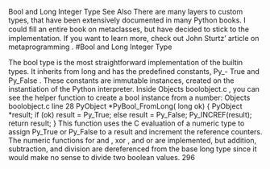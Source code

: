 Bool and Long Integer Type See Also There are many layers to custom types, that have been extensively documented in many Python books. I could ﬁll an entire book on metaclasses, but have decided to stick to the implementation. If you want to learn more, check out  John Sturtz’ article on metaprogramming . 
#Bool and Long Integer Type 

 The  bool  type is the most straightforward implementation of the builtin types. It inherits from  long  and has the predeﬁned constants,  Py_- True  and  Py_False . These constants are  immutable  instances, created on the instantiation of the Python interpreter. Inside  Objects boolobject.c , you can see the helper function to create a  bool  instance from a number: Objects boolobject.c  line 28 PyObject *PyBool_FromLong( long  ok) { PyObject *result; if  (ok) result = Py_True; else result = Py_False; Py_INCREF(result); return  result; } This function uses the C evaluation of a numeric type to assign  Py_True or  Py_False  to a result and increment the reference counters. The numeric functions for  and ,  xor , and  or  are implemented, but addition, subtraction, and division are dereferenced from the base long type since it would make no sense to divide two boolean values. 296